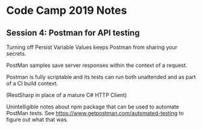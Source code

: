 # Code Camp 2019 Notes

## Session 4: Postman for API testing

Turning off Persist Variable Values keeps Postman from sharing your secrets.

PostMan samples save server responses within the context of a request.

Postman is fully scriptable and its tests can run both unattended and as part of a CI build context.

(RestSharp in place of a mature C# HTTP Client)

Unintelligible notes about npm package that can be used to automate PostMan tests. See https://www.getpostman.com/automated-testing to figure out what that was.
